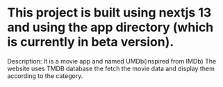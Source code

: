 # This project is built using nextjs 13 and using the app directory (which is currently in beta version). 

Description: It is a movie app and named UMDb(inspired from IMDb) The website uses TMDB database the fetch the movie data and display them according to the category.

